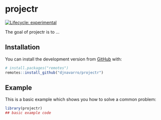 
<!-- README.md is generated from README.Rmd. Please edit that file -->

# projectr

<!-- badges: start -->

[![Lifecycle:
experimental](https://img.shields.io/badge/lifecycle-experimental-orange.svg)](https://www.tidyverse.org/lifecycle/#experimental)
<!-- badges: end -->

The goal of projectr is to …

## Installation

You can install the development version from
[GitHub](https://github.com/) with:

``` r
# install.packages("remotes")
remotes::install_github("djnavarro/projectr")
```

## Example

This is a basic example which shows you how to solve a common problem:

``` r
library(projectr)
## basic example code
```

